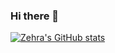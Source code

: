 ### Hi there 👋

<!--
**zehrasarac/zehrasarac** is a ✨ _special_ ✨ repository because its `README.md` (this file) appears on your GitHub profile.

Here are some ideas to get you started:

- 🔭 I’m currently working on ...
- 🌱 I’m currently learning ...
- 👯 I’m looking to collaborate on ...
- 🤔 I’m looking for help with ...
- 💬 Ask me about ...
- 📫 How to reach me: ...
- 😄 Pronouns: ...
- ⚡ Fun fact: ...
-->

[![Zehra's GitHub stats](https://github-readme-stats.vercel.app/api?username=zehrasarac)](https://github.com/anuraghazra/github-readme-stats)
